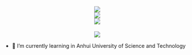 <h1 align="center">
  <a href="https://downsxu.top/">
    <img src="https://readme-typing-svg.herokuapp.com?color=%2336BCF7&lines=山不见我，我自去见山;"><br>
    <img src="https://readme-typing-svg.herokuapp.com?color=%2336BCF7&lines=System.out.print(%22Hello%EF%BC%8Cworld%22);"><br>
    <img src="https://readme-typing-svg.herokuapp.com?color=%2336BCF7&lines=print('hello world')">
  </a>
</h1>

<div align="center" ><img order-radius="100px" src="https://unpkg.zhimg.com/anzhiyu-assets/image/common/github-info/Knock-Code.gif"/></div>

- 🌱 I’m currently learning in Anhui University of Science and Technology

